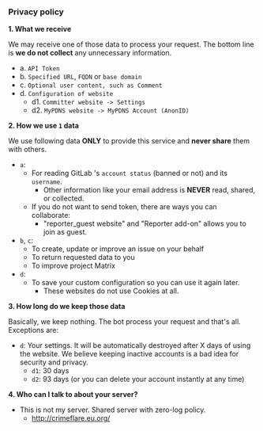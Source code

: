 ### Privacy policy


**1. What we receive**

  We may receive one of those data to process your request.
  The bottom line is **we do not collect** any unnecessary information.

  - a. `API Token`
  - b. `Specified URL`, `FQDN` or `base domain`
  - c. `Optional user content, such as Comment`
  - d. `Configuration of website`
    - d1. `Committer website -> Settings`
    - d2. `MyPDNS website -> MyPDNS Account (AnonID)`



**2. How we use `1` data**

  We use following data **ONLY** to provide this service and **never share** them with others.

  - `a`:
    - For reading GitLab 's `account status` (banned or not) and its `username`.
      - Other information like your email address is **NEVER** read, shared, or collected.
    - If you do not want to send token, there are ways you can collaborate:
      - "reporter_guest website" and "Reporter add-on" allows you to join as guest.
  - `b`, `c`:
    - To create, update or improve an issue on your behalf
    - To return requested data to you
    - To improve project Matrix
  - `d`:
    - To save your custom configuration so you can use it again later.
      - These websites do not use Cookies at all.


**3. How long do we keep those data**

  Basically, we keep nothing. The bot process your request and that's all.
  Exceptions are:
  - `d`: Your settings. It will be automatically destroyed after X days of using the website. We believe keeping inactive accounts is a bad idea for security and privacy.
    - `d1`: 30 days
    - `d2`: 93 days (or you can delete your account instantly at any time)


**4. Who can I talk to about your server?**
  - This is not my server. Shared server with zero-log policy.
    - http://crimeflare.eu.org/


